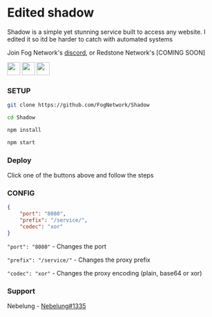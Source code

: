 # Edited shadow
Shadow is a simple yet stunning service built to access any website. I edited it so itd be harder to catch with automated systems

Join Fog Network's [discord](https://discord.gg/yk33HZSZkU), or Redstone Network's [COMING SOON]

<a href="https://heroku.com/deploy?template=https://github.com/red-stone-network/Shadow"><img height="30px" src="https://raw.githubusercontent.com/FogNetwork/Tsunami/main/deploy/heroku2.svg"><img></a>
<a href="https://repl.it/github/red-stone-network/Shadow"><img height="30px" src="https://raw.githubusercontent.com/FogNetwork/Tsunami/main/deploy/replit2.svg"><img></a>
<a href="https://glitch.com/edit/#!/import/github/red-stone-network/Shadow"><img height="30px" src="https://raw.githubusercontent.com/FogNetwork/Tsunami/main/deploy/glitch2.svg"><img></a>

### SETUP

```sh
git clone https://github.com/FogNetwork/Shadow

cd Shadow

npm install

npm start
```

### Deploy

Click one of the buttons above and follow the steps

### CONFIG

```json
{
    "port": "8080",
    "prefix": "/service/",
    "codec": "xor"
}
```

`"port": "8080"` - Changes the port

`"prefix": "/service/"` - Changes the proxy prefix

`"codec": "xor"` - Changes the proxy encoding (plain, base64 or xor)

### Support

Nebelung - [Nebelung#1335](https://discord.com/users/887118260963782686)
